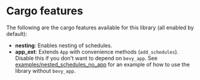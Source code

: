 # Cargo features

The following are the cargo features available for this library (all enabled by default):

- **nesting**: Enables nesting of schedules.
- **app_ext**: Extends `App` with convenience methods (`add_schedules`). Disable this if you don't want to depend on `bevy_app`.
    See [examples/nested_schedules_no_app](https://github.com/vonforum/bevy_schedules_ext/blob/master/examples/nested_schedules_no_app.rs)
    for an example of how to use the library without `bevy_app`.

